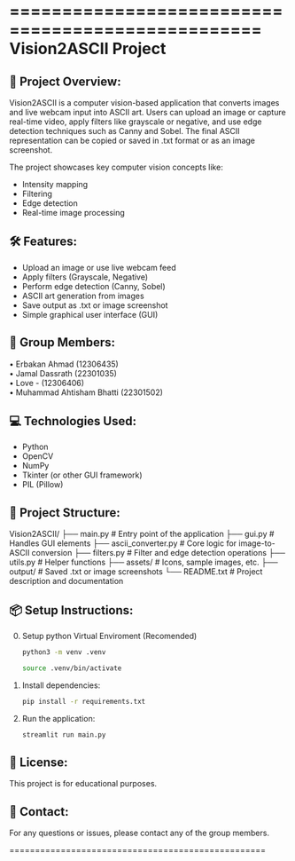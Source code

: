==================================================
                Vision2ASCII Project
==================================================

📌 Project Overview:
--------------------------------------------------
Vision2ASCII is a computer vision-based application that converts images and live webcam input into ASCII art. Users can upload an image or capture real-time video, apply filters like grayscale or negative, and use edge detection techniques such as Canny and Sobel. The final ASCII representation can be copied or saved in .txt format or as an image screenshot.

The project showcases key computer vision concepts like:
- Intensity mapping
- Filtering
- Edge detection
- Real-time image processing

🛠 Features:
--------------------------------------------------
- Upload an image or use live webcam feed
- Apply filters (Grayscale, Negative)
- Perform edge detection (Canny, Sobel)
- ASCII art generation from images
- Save output as .txt or image screenshot
- Simple graphical user interface (GUI)

👥 Group Members:
--------------------------------------------------
• Erbakan Ahmad (12306435)  
• Jamal Dassrath (22301035)  
• Love - (12306406)  
• Muhammad Ahtisham Bhatti (22301502)

💻 Technologies Used:
--------------------------------------------------
- Python
- OpenCV
- NumPy
- Tkinter (or other GUI framework)
- PIL (Pillow)

📁 Project Structure:
--------------------------------------------------
Vision2ASCII/
├── main.py                 # Entry point of the application
├── gui.py                  # Handles GUI elements
├── ascii_converter.py      # Core logic for image-to-ASCII conversion
├── filters.py              # Filter and edge detection operations
├── utils.py                # Helper functions
├── assets/                 # Icons, sample images, etc.
├── output/                 # Saved .txt or image screenshots
└── README.txt              # Project description and documentation

📦 Setup Instructions:
--------------------------------------------------
0. Setup python Virtual Enviroment (Recomended)

   ```sh
   python3 -m venv .venv
   ```

   ```sh
   source .venv/bin/activate
   ```
 

1. Install dependencies:
   ```sh
   pip install -r requirements.txt
   ```

2. Run the application:
   ```sh
   streamlit run main.py
   ```

📜 License:
--------------------------------------------------
This project is for educational purposes.

📧 Contact:
--------------------------------------------------
For any questions or issues, please contact any of the group members.

==================================================

